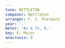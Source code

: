 ```yaml
---
tune: NETTLETON
composer: Nettleton
arranger: F. S. Pierpont
year: '-'
meter: '8s & 7s, D.'
key: E♭ Major
anacrusis: 0
---
```


